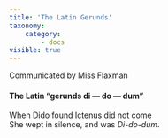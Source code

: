 ```yaml
---
title: 'The Latin Gerunds'
taxonomy:
    category:
        - docs
visible: true
---
```


<div class="author">Communicated by Miss Flaxman</div>

#### The Latin “gerunds di — do — dum”

When Dido found Ictenus did not come  
She wept in silence, and was *Di-do-dum*.